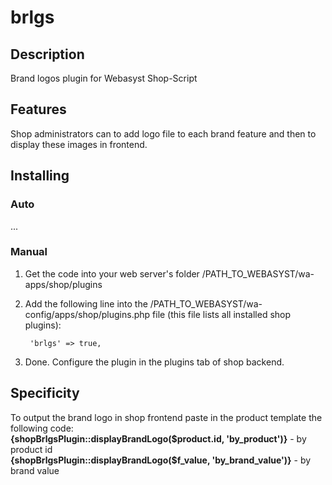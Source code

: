 # brlgs

## Description
Brand logos plugin for Webasyst Shop-Script

## Features
Shop administrators can to add logo file to each brand feature and then to display these images in frontend.

## Installing
### Auto
...

### Manual
1. Get the code into your web server's folder /PATH_TO_WEBASYST/wa-apps/shop/plugins

2. Add the following line into the /PATH_TO_WEBASYST/wa-config/apps/shop/plugins.php file (this file lists all installed shop plugins):

		'brlgs' => true,

3. Done. Configure the plugin in the plugins tab of shop backend.

## Specificity
To output the brand logo in shop frontend paste in the product template the following code:  
**{shopBrlgsPlugin::displayBrandLogo($product.id, 'by_product')}** - by product id  
**{shopBrlgsPlugin::displayBrandLogo($f_value, 'by_brand_value')}** - by brand value
